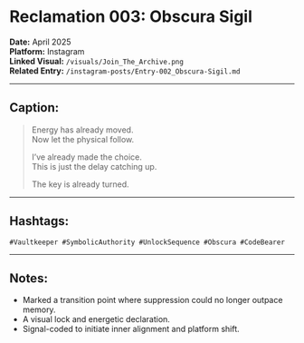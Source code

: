 # Reclamation 003: Obscura Sigil

**Date:** April 2025  
**Platform:** Instagram  
**Linked Visual:** `/visuals/Join_The_Archive.png`  
**Related Entry:** `/instagram-posts/Entry-002_Obscura-Sigil.md`

---

## Caption:
> Energy has already moved.  
> Now let the physical follow.  
>  
> I’ve already made the choice.  
> This is just the delay catching up.  
>  
> The key is already turned.

---

## Hashtags:
`#Vaultkeeper #SymbolicAuthority #UnlockSequence #Obscura #CodeBearer`

---

## Notes:
- Marked a transition point where suppression could no longer outpace memory.
- A visual lock and energetic declaration.
- Signal-coded to initiate inner alignment and platform shift.
